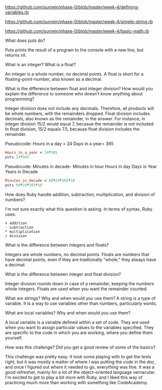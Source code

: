 https://github.com/sunrein/phase-0/blob/master/week-4/defining-variables.rb

https://github.com/sunrein/phase-0/blob/master/week-4/simple-string.rb

https://github.com/sunrein/phase-0/blob/master/week-4/basic-math.rb

What does puts do?

Puts prints the result of a program to the console with a new line, but returns nil.

What is an integer? What is a float?

An integer is a whole number, no decimal points. A float is short for a floating-point-number, also known as a decimal.

What is the difference between float and integer division? How would you explain the difference to someone who doesn't know anything about programming?

Integer division does not include any decimals. Therefore, all products will be whole numbers, with the remainders dropped. Float division includes decimals, also known as the remainder, in the answer. For instance, in integer division 15/2 would equal 7, becasue the remainder is not included. In float division, 15/2 equals 7.5, because float division includes the remainder.


Pseudocode:
Hours in a day = 24
Days in a year= 365

```ruby
Hours_in_a_year = 24*365
puts 24*365
```

Pseudocode:
Minutes in decade-
Minutes in hour
Hours in day
Days in Year
Years in Decade

```ruby
Minutes_in_decade = 60*24*365*10
puts 60*24*365*10
```

How does Ruby handle addition, subtraction, multiplication, and division of numbers?

I'm not sure exactly what this question is asking. In terms of syntax, Ruby uses:

```
+ addition
- subtraction
* multiplication
/ division

```

What is the difference between integers and floats?

Integers are whole numbers, no decimal points. Floats are numbers that have decimal points, even if they are tradtionally "whole," they always have a decimal.

What is the difference between integer and float division?

Integer division rounds down in case of a remainder, keeping the numbers whole integers. Floats are used when you want the remainder counted.

What are strings? Why and when would you use them?
A string is a type of variable. It is a way to use variables other than numbers, particularly words.

What are local variables? Why and when would you use them?

A local variable is a variable defined within a set of code. They are used when you want to assign particular values to the variables specified. They are specific to the code in which you are working, where you define them yourself.

How was this challenge? Did you get a good review of some of the basics?

This challenge was pretty easy. It took some playing with to get the tests right, but it was mostly a matter of where I was putting the code in the doc, and once I figured out where it needed to go, everything was fine. It was a good refresher, mainly for a lot of the object-oriented language vernacular. I'm excited to get to play a bit more with Ruby, and I liked this way of practicing much more than working with something like CodeAcademy.
